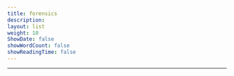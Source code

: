 ```yaml
---
title: forensics
description: 
layout: list
weight: 10
ShowDate: false
showWordCount: false
showReadingTime: false
---
```


---

